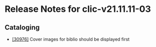 
# Release Notes for clic-v21.11.11-03

## Cataloging

- [[30976]](http://bugs.koha-community.org/bugzilla3/show_bug.cgi?id=30976) Cover images for biblio should be displayed first


